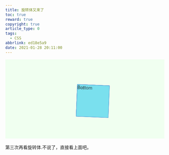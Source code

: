 ```yaml
---
title: 旋转体又来了
toc: true
reward: true
copyright: true
article_type: 0
tags:
  - CSS
abbrlink: ed18e5a9
date: 2021-01-28 20:11:00
---
```


 <style>
    .box_cube_2021_outer{
        background: honeydew;
        overflow-x: hidden;
        width: 500px;
        height: 250px;
        position: relative;
    }
    .box_cube_2021{
        
        width: 100px;
        height: 100px;
        position: absolute;
        top: 66px;
        bottom: 0;
        left: 200px;
        right: 0;
        transform-style: preserve-3d;
        /* font-size: 30px; */
        animation: cube_action 3s linear infinite;
    }
    .box_cube_2021 li{
        border: 1px solid rgb(78, 148, 214);
        width: 100px;
        height: 100px;
        list-style: none;
        border-radius: 1px;
        position: absolute;
        background: rgb(121, 224, 238);
        transition: all 1.5s ease-in-out;
        opacity: .8;
    }
    .box_cube_2021:hover li:hover{
        transition: .3s;
        color: yellow;
        font-weight: bold;
        opacity: .4;
    }
        .box_cube_2021:hover .box_cube_2021-front{
        transform: translateZ(50px);
        background: red;
    }
        .box_cube_2021:hover .box_cube_2021-back{
        transform: translateZ(-50px);
        background: orange;
    }
        .box_cube_2021:hover .box_cube_2021-left{
        background: green;
        transform: translateX(-50px) rotateY(-90deg);
    }
        .box_cube_2021:hover .box_cube_2021-right{
        background: blue;
        transform: translateX(50px) rotateY(90deg);
    }
        .box_cube_2021:hover .box_cube_2021-top{
        background: yellow;
        transform: translateY(-50px) rotateX(90deg);
    }
        .box_cube_2021:hover .box_cube_2021-bottom{
        background: white;
        transform: translateY(50px) rotateX(-90deg);
    }
    @keyframes cube_action{
            0%{
                /* transform: rotateX(-45deg) rotateY(0deg) rotateZ(-45deg); */
                transform: rotate3d(0,0,0,0deg);
            }
            100%{
                transform: rotate3d(1,1,1,360deg);
                /* transform: rotateX(-45deg) rotateY(360deg) rotateZ(-45deg); */
            }
        }
</style>
<nav class="box_cube_2021_outer">
    <ul class="box_cube_2021">
        <li class="box_cube_2021-front">Front</li>
        <li class="box_cube_2021-back">Back</li>
        <li class="box_cube_2021-left">Left</li>
        <li class="box_cube_2021-right">Right</li>
        <li class="box_cube_2021-top">Top</li>
        <li class="box_cube_2021-bottom">Bottom</li>
    </ul>
</nav>

<br>
第三次再看旋转体.不说了，直接看上面吧。
